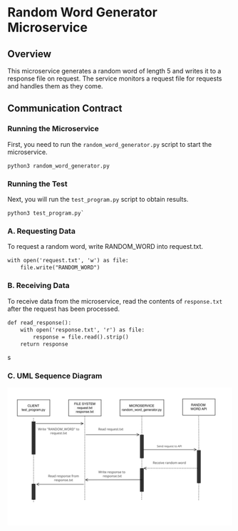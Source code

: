 # Random Word Generator Microservice

## Overview

This microservice generates a random word of length 5 and writes it to a response 
file on request. The service monitors a request file for requests and handles them
as they come.

## Communication Contract


### Running the Microservice

First, you need to run the `random_word_generator.py` script to start the microservice.

```
python3 random_word_generator.py
```

### Running the Test

Next, you will run the `test_program.py` script to obtain results.

```
python3 test_program.py`
```

### A. Requesting Data
To request a random word, write RANDOM_WORD into request.txt.
```
with open('request.txt', 'w') as file:
    file.write("RANDOM_WORD")
```

### B. Receiving Data
To receive data from the microservice, read the contents of `response.txt` after 
the request has been processed.
```
def read_response():
    with open('response.txt', 'r') as file:
        response = file.read().strip()
    return response
```
s
### C. UML Sequence Diagram
![UML Sequence Diagram](diagram.png)